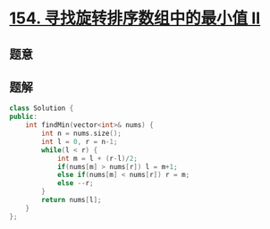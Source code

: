 #  [154. 寻找旋转排序数组中的最小值 II](https://leetcode-cn.com/problems/find-minimum-in-rotated-sorted-array-ii/)

## 题意



## 题解



```c++
class Solution {
public:
    int findMin(vector<int>& nums) {
        int n = nums.size();
        int l = 0, r = n-1;
        while(l < r) {
            int m = l + (r-l)/2;
            if(nums[m] > nums[r]) l = m+1;
            else if(nums[m] < nums[r]) r = m;
            else --r;
        }
        return nums[l];
    }
};
```



```python3

```

